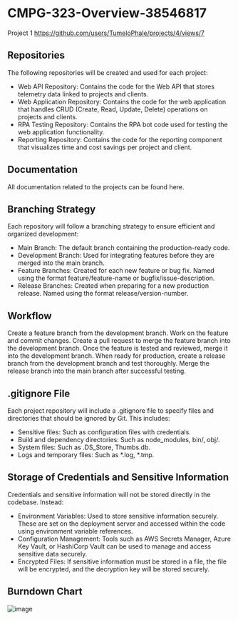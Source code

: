 # CMPG-323-Overview-38546817

Project 1 https://github.com/users/TumeloPhale/projects/4/views/7

## Repositories
The following repositories will be created and used for each project:

- Web API Repository: Contains the code for the Web API that stores telemetry data linked to projects and clients.
- Web Application Repository: Contains the code for the web application that handles CRUD (Create, Read, Update, Delete) operations on projects and clients.
- RPA Testing Repository: Contains the RPA bot code used for testing the web application functionality.
- Reporting Repository: Contains the code for the reporting component that visualizes time and cost savings per project and client.
  
## Documentation
All documentation related to the projects can be found here.

## Branching Strategy
Each repository will follow a branching strategy to ensure efficient and organized development:

- Main Branch: The default branch containing the production-ready code.
- Development Branch: Used for integrating features before they are merged into the main branch.
- Feature Branches: Created for each new feature or bug fix. Named using the format feature/feature-name or bugfix/issue-description.
- Release Branches: Created when preparing for a new production release. Named using the format release/version-number.
  
## Workflow
Create a feature branch from the development branch.
Work on the feature and commit changes.
Create a pull request to merge the feature branch into the development branch.
Once the feature is tested and reviewed, merge it into the development branch.
When ready for production, create a release branch from the development branch and test thoroughly.
Merge the release branch into the main branch after successful testing.

## .gitignore File
Each project repository will include a .gitignore file to specify files and directories that should be ignored by Git. This includes:

- Sensitive files: Such as configuration files with credentials.
- Build and dependency directories: Such as node_modules, bin/, obj/.
- System files: Such as .DS_Store, Thumbs.db.
- Logs and temporary files: Such as *.log, *.tmp.

## Storage of Credentials and Sensitive Information
Credentials and sensitive information will not be stored directly in the codebase. Instead:

- Environment Variables: Used to store sensitive information securely. These are set on the deployment server and accessed within the code using environment variable references.
- Configuration Management: Tools such as AWS Secrets Manager, Azure Key Vault, or HashiCorp Vault can be used to manage and access sensitive data securely.
- Encrypted Files: If sensitive information must be stored in a file, the file will be encrypted, and the decryption key will be stored securely.


## Burndown Chart
![image](https://github.com/user-attachments/assets/e6a912c9-2531-4f73-a47b-224eee7fa962)


